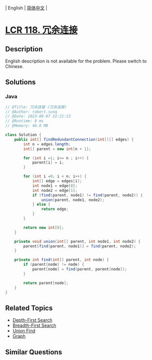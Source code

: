 
| English | [简体中文](README.md) |

# [LCR 118. 冗余连接](https://leetcode.cn//problems/7LpjUW/)

## Description

<p>English description is not available for the problem. Please switch to Chinese.</p>


## Solutions


### Java

```Java
// @Title: 冗余连接 (冗余连接)
// @Author: robert.sunq
// @Date: 2023-08-07 22:21:13
// @Runtime: 0 ms
// @Memory: 40.8 MB

class Solution {
    public int[] findRedundantConnection(int[][] edges) {
        int n = edges.length;
        int[] parent = new int[n + 1];

        for (int i =1; i<= n ; i++) {
            parent[i] = i;
        }

        for (int i =0; i < n; i++) {
            int[] edge = edges[i];
            int node1 = edge[0];
            int node2 = edge[1];
            if (find(parent, node1) != find(parent, node2)) {
                union(parent, node1, node2);
            } else {
                return edge;
            }
        }

        return new int[0];
    }

    private void union(int[] parent, int node1, int node2) {
        parent[find(parent, node1)] = find(parent, node2);
    }

    private int find(int[] parent, int node) {
        if (parent[node] != node) {
            parent[node] = find(parent, parent[node]);
        }

        return parent[node];
    }
}
```



## Related Topics

- [Depth-First Search](https://leetcode.cn//tag/depth-first-search)
- [Breadth-First Search](https://leetcode.cn//tag/breadth-first-search)
- [Union Find](https://leetcode.cn//tag/union-find)
- [Graph](https://leetcode.cn//tag/graph)

## Similar Questions


